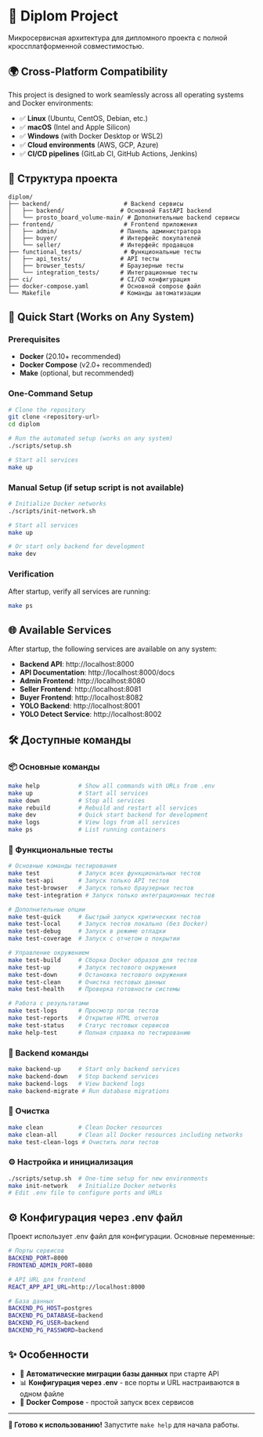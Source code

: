 # 🚀 Diplom Project

Микросервисная архитектура для дипломного проекта с полной кроссплатформенной совместимостью.

## 🌍 Cross-Platform Compatibility

This project is designed to work seamlessly across all operating systems and Docker environments:
- ✅ **Linux** (Ubuntu, CentOS, Debian, etc.)
- ✅ **macOS** (Intel and Apple Silicon)
- ✅ **Windows** (with Docker Desktop or WSL2)
- ✅ **Cloud environments** (AWS, GCP, Azure)
- ✅ **CI/CD pipelines** (GitLab CI, GitHub Actions, Jenkins)

## 📁 Структура проекта

```
diplom/
├── backend/                     # Backend сервисы
│   ├── backend/                # Основной FastAPI backend
│   └── prosto_board_volume-main/ # Дополнительные backend сервисы
├── frontend/                    # Frontend приложения
│   ├── admin/                  # Панель администратора
│   ├── buyer/                  # Интерфейс покупателей
│   └── seller/                 # Интерфейс продавцов
├── functional_tests/            # Функциональные тесты
│   ├── api_tests/              # API тесты
│   ├── browser_tests/          # Браузерные тесты
│   └── integration_tests/      # Интеграционные тесты
├── ci/                         # CI/CD конфигурация
├── docker-compose.yaml         # Основной compose файл
└── Makefile                    # Команды автоматизации
```

## 🚀 Quick Start (Works on Any System)

### Prerequisites
- **Docker** (20.10+ recommended)
- **Docker Compose** (v2.0+ recommended)
- **Make** (optional, but recommended)

### One-Command Setup
```bash
# Clone the repository
git clone <repository-url>
cd diplom

# Run the automated setup (works on any system)
./scripts/setup.sh

# Start all services
make up
```

### Manual Setup (if setup script is not available)
```bash
# Initialize Docker networks
./scripts/init-network.sh

# Start all services
make up

# Or start only backend for development
make dev
```

### Verification
After startup, verify all services are running:
```bash
make ps
```

## 🌐 Available Services

After startup, the following services are available on any system:

- **Backend API**: http://localhost:8000
- **API Documentation**: http://localhost:8000/docs
- **Admin Frontend**: http://localhost:8080
- **Seller Frontend**: http://localhost:8081
- **Buyer Frontend**: http://localhost:8082
- **YOLO Backend**: http://localhost:8001
- **YOLO Detect Service**: http://localhost:8002

## 🛠️ Доступные команды

### 📦 Основные команды
```bash
make help           # Show all commands with URLs from .env
make up             # Start all services
make down           # Stop all services
make rebuild        # Rebuild and restart all services
make dev            # Quick start backend for development
make logs           # View logs from all services
make ps             # List running containers
```

### 🧪 Функциональные тесты
```bash
# Основные команды тестирования
make test           # Запуск всех функциональных тестов
make test-api       # Запуск только API тестов
make test-browser   # Запуск только браузерных тестов
make test-integration # Запуск только интеграционных тестов

# Дополнительные опции
make test-quick     # Быстрый запуск критических тестов
make test-local     # Запуск тестов локально (без Docker)
make test-debug     # Запуск в режиме отладки
make test-coverage  # Запуск с отчетом о покрытии

# Управление окружением
make test-build     # Сборка Docker образов для тестов
make test-up        # Запуск тестового окружения
make test-down      # Остановка тестового окружения
make test-clean     # Очистка тестовых данных
make test-health    # Проверка готовности системы

# Работа с результатами
make test-logs      # Просмотр логов тестов
make test-reports   # Открытие HTML отчетов
make test-status    # Статус тестовых сервисов
make help-test      # Полная справка по тестированию
```

### 🔧 Backend команды
```bash
make backend-up     # Start only backend services
make backend-down   # Stop backend services
make backend-logs   # View backend logs
make backend-migrate # Run database migrations
```

### 🧹 Очистка
```bash
make clean          # Clean Docker resources
make clean-all      # Clean all Docker resources including networks
make test-clean-logs # Очистить логи тестов
```

### ⚙️ Настройка и инициализация
```bash
./scripts/setup.sh  # One-time setup for new environments
make init-network   # Initialize Docker networks
# Edit .env file to configure ports and URLs
```

## ⚙️ Конфигурация через .env файл

Проект использует .env файл для конфигурации. Основные переменные:

```bash
# Порты сервисов
BACKEND_PORT=8000
FRONTEND_ADMIN_PORT=8080

# API URL для frontend
REACT_APP_API_URL=http://localhost:8000

# База данных
BACKEND_PG_HOST=postgres
BACKEND_PG_DATABASE=backend
BACKEND_PG_USER=backend
BACKEND_PG_PASSWORD=backend
```

## ✨ Особенности

- 🔄 **Автоматические миграции базы данных** при старте API
- 📊 **Конфигурация через .env** - все порты и URL настраиваются в одном файле
- 🐳 **Docker Compose** - простой запуск всех сервисов

---

**🎯 Готово к использованию!** Запустите `make help` для начала работы.